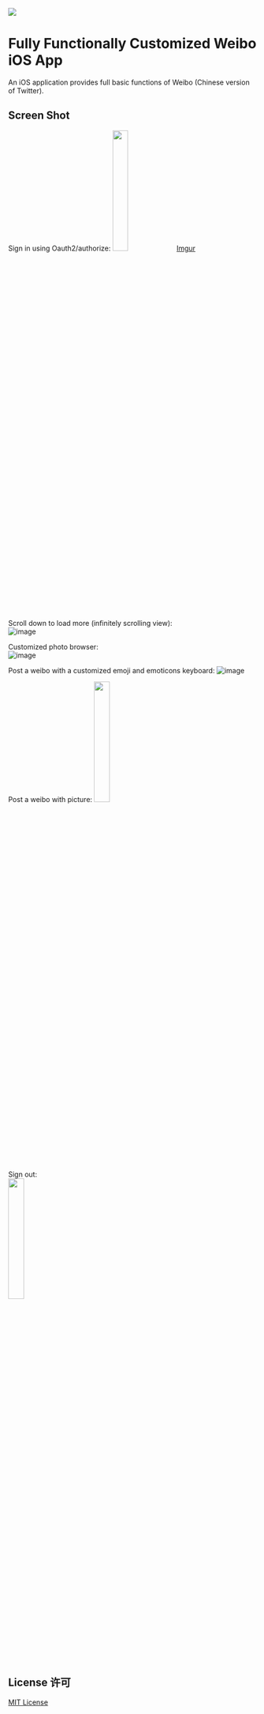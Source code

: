 ![](http://i.imgur.com/dPhi1U5.png)

# Fully Functionally Customized Weibo iOS App

An iOS application provides full basic functions of Weibo (Chinese version of Twitter). 

## Screen Shot

Sign in using Oauth2/authorize: 
<img src="http://i.imgur.com/73mgnlw.gif" width="25%">
[Imgur](http://i.imgur.com/73mgnlw.gifv)

Scroll down to load more (infinitely scrolling view):   
![image](http://i.imgur.com/LDZB8A1.gifv)

Customized photo browser:   
![image](http://i.imgur.com/vBmgWAH.gif)

Post a weibo with a customized emoji and emoticons keyboard:
![image](http://i.imgur.com/upbdtuJ.gif)

Post a weibo with picture:
<img src="http://i.imgur.com/yU3bpmp.gif" width="25%">

Sign out:  
<img src="http://i.imgur.com/MAUviXW.gif" width="25%">

## License 许可

[MIT License](http://www.opensource.org/licenses/mit-license.php)